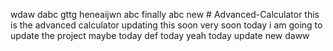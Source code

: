 wdaw dabc gttg heneaijwn
abc finally abc new # Advanced-Calculator
this is the advanced calculator
updating this soon
very soon
today i am going to update the project
maybe today
def today
yeah
today
update
new
daww

